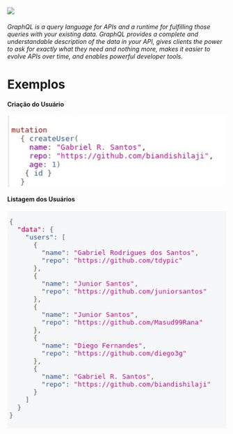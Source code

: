 
<img align="center" height="200px" src="https://miro.medium.com/max/1000/1*RHQ7lpGDV_M3yWRa9DiR2g.png"> 
<h6>
    GraphQL is a query language for APIs and a runtime for fulfilling those queries with your existing data. GraphQL provides a complete and understandable description of the data in your API, gives clients the power to ask for exactly what they need and nothing more, makes it easier to evolve APIs over time, and enables powerful developer tools.
  </h6>
  
  <h1>Exemplos</h1>
  
  <h4>Criação do Usuário</h4>
<p>
  <img align="center" width="600px" src="https://github.com/biandishilaji/GraphQL-node/blob/master/images/create.jpg"> 
</p>

<h4>Listagem dos Usuários</h4>
<p>
  <img align="center" width="900px" src="https://github.com/biandishilaji/GraphQL-node/blob/master/images/result.jpg">
</p>

